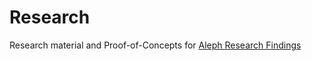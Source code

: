 # Research
Research material and Proof-of-Concepts for [Aleph Research Findings](https://alephsecurity.com/)

